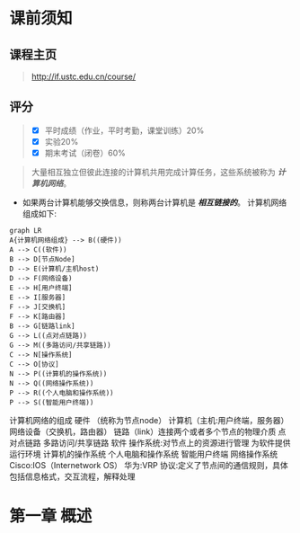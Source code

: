 # 课前须知
## 课程主页
> http://if.ustc.edu.cn/course/
## 评分
> - [x] 平时成绩（作业，平时考勤，课堂训练）20%
> - [x] 实验20%
> - [x] 期末考试（闭卷）60%

> 大量相互独立但彼此连接的计算机共用完成计算任务，这些系统被称为 ***计算机网络***。
- 如果两台计算机能够交换信息，则称两台计算机是 ***相互链接的***。
计算机网络组成如下:
```mermaid
graph LR
A{计算机网络组成} --> B((硬件))
A --> C((软件))
B --> D[节点Node]
D --> E(计算机/主机host)
D --> F(网络设备)
E --> H[用户终端]
E --> I[服务器]
F --> J[交换机]
F --> K[路由器]
B --> G[链路link]
G --> L((点对点链路))
G --> M((多路访问/共享链路))
C --> N[操作系统]
C --> O[协议]
N --> P((计算机的操作系统))
N --> Q((网络操作系统))
P --> R((个人电脑和操作系统))
P --> S((智能用户终端))
```
计算机网络的组成
硬件
（统称为节点node）
计算机（主机:用户终端，服务器）
网络设备（交换机，路由器）
链路（link）连接两个或者多个节点的物理介质
点对点链路
多路访问/共享链路
软件
操作系统:对节点上的资源进行管理 为软件提供运行环境
计算机的操作系统
个人电脑和操作系统
智能用户终端
网络操作系统
Cisco:IOS（Internetwork OS）
华为:VRP
协议:定义了节点间的通信规则，具体包括信息格式，交互流程，解释处理
# 第一章 概述